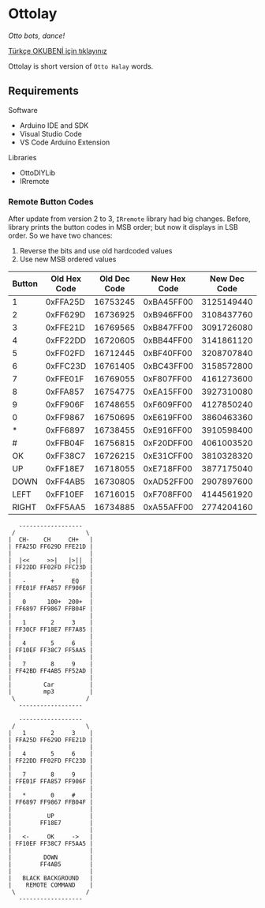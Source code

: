 # Ottolay
*Otto bots, dance!*

[Türkçe OKUBENİ için tıklayınız](BENIOKU.md)

Ottolay is short version of `Otto Halay` words.

## Requirements
Software
* Arduino IDE and SDK
* Visual Studio Code
* VS Code Arduino Extension

Libraries
* OttoDIYLib
* IRremote

### Remote Button Codes
After update from version 2 to 3, `IRremote` library had big changes. Before, library prints the button codes in MSB order; but now it displays in LSB order. So we have two chances:
1. Reverse the bits and use old hardcoded values
2. Use new MSB ordered values

| Button | Old Hex Code | Old Dec Code | New Hex Code | New Dec Code |
|--------|--------------|--------------|--------------|--------------|
| 1      |   0xFFA25D   |   16753245   | 0xBA45FF00   | 3125149440   |
| 2      |   0xFF629D   |   16736925   | 0xB946FF00   | 3108437760   |
| 3      |   0xFFE21D   |   16769565   | 0xB847FF00   | 3091726080   |
| 4      |   0xFF22DD   |   16720605   | 0xBB44FF00   | 3141861120   |
| 5      |   0xFF02FD   |   16712445   | 0xBF40FF00   | 3208707840   |
| 6      |   0xFFC23D   |   16761405   | 0xBC43FF00   | 3158572800   |
| 7      |   0xFFE01F   |   16769055   | 0xF807FF00   | 4161273600   |
| 8      |   0xFFA857   |   16754775   | 0xEA15FF00   | 3927310080   |
| 9      |   0xFF906F   |   16748655   | 0xF609FF00   | 4127850240   |
| 0      |   0xFF9867   |   16750695   | 0xE619FF00   | 3860463360   |
| *      |   0xFF6897   |   16738455   | 0xE916FF00   | 3910598400   |
| #      |   0xFFB04F   |   16756815   | 0xF20DFF00   | 4061003520   |
| OK     |   0xFF38C7   |   16726215   | 0xE31CFF00   | 3810328320   |
| UP     |   0xFF18E7   |   16718055   | 0xE718FF00   | 3877175040   |
| DOWN   |   0xFF4AB5   |   16730805   | 0xAD52FF00   | 2907897600   |
| LEFT   |   0xFF10EF   |   16716015   | 0xF708FF00   | 4144561920   |
| RIGHT  |   0xFF5AA5   |   16734885   | 0xA55AFF00   | 2774204160   |

```
   ------------------
 /                    \
|  CH-    CH     CH+   |
| FFA25D FF629D FFE21D |
|                      |
|  |<<     >>|   |>||  |
| FF22DD FF02FD FFC23D |
|                      |
|   -       +     EQ   |
| FFE01F FFA857 FF906F |
|                      |
|   0      100+  200+  |
| FF6897 FF9867 FFB04F |
|                      |
|   1       2     3    |
| FF30CF FF18E7 FF7A85 |
|                      |
|   4       5     6    |
| FF10EF FF38C7 FF5AA5 |
|                      |
|   7       8     9    |
| FF42BD FF4AB5 FF52AD |
|                      |
|         Car          |
|         mp3          |
 \                    /
   ------------------

   ------------------
 /                    \
|   1       2     3    |
| FFA25D FF629D FFE21D |
|                      |
|   4       5     6    |
| FF22DD FF02FD FFC23D |
|                      |
|   7       8     9    |
| FFE01F FFA857 FF906F |
|                      |
|   *       0     #    |
| FF6897 FF9867 FFB04F |
|                      |
|          UP          |
|        FF18E7        |
|                      |
|   <-     OK     ->   |
| FF10EF FF38C7 FF5AA5 |
|                      |
|         DOWN         |
|        FF4AB5        |
|                      |
|   BLACK BACKGROUND   |
|    REMOTE COMMAND    |
 \                    /
   ------------------
```